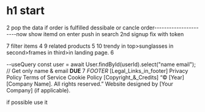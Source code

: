 # h1 start
<!-- 1 single page route  -->
<!-- 2 add to cart (localStorage) -->
<!-- 3 image upload and render -->
<!-- 7 message from app. -->
<!-- *5 login vai google/user account auth in frontend create session in signup and login each log* -->
<!-- 4 admin:::> notification,email, headerImageChange[first] *fix the library--- first* or change it   1 -->
<!-- 6 save cartdata in cookie from frontend.    -->
2   pop the data if order is fulfilled dessibale or cancle order----------------------now show itemd on enter push in search
2nd   signup fix with token

<!-- 8 search items by keywords or tags    3 -->
7 filter items    4
9 related products    5
10 trendy in top>sunglasses in second>frames in third>in landing page.     6

--useQuery
const user = await User.findById(userId).select("name email"); // Get only name & email
**DUE**         7
*FOOTER*
[Legal_Links_in_footer]
Privacy Policy
Terms of Service
Cookie Policy
[Copyright_&_Credits]
“© [Year] [Company Name]. All rights reserved.”
Website designed by [Your Company] (if applicable).








if possible use it 
<!-- <button popovertarget="myPop">click to create popover</button>
<div id="myPop" popover>
    <p>here is more info! TO close this click away or press esc</p>
</div> -->

<!-- <a href="tel:+9779840395742">Call us</a><br/>
<a href="sms:+9779840395742">leave an sms</a><br/>
<a href="mailto:najas0864@gmail.com?subject=hello">Drop an Email</a><br/>
<a href="https://wa.me/+9779840395742">connect on whatsApp</a><br/> -->